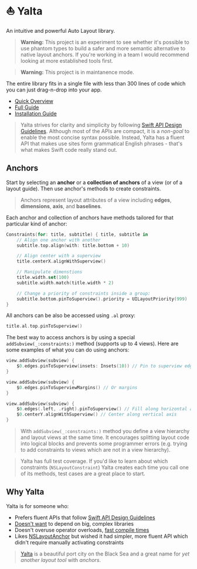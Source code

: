 # ⛵️ Yalta

An intuitive and powerful Auto Layout library.

> **Warning:** This project is an experiment to see whether it's possible to use phantom types to build a safer and more semantic alternative to native layout anchors. If you're working in a team I would recommend looking at more established tools first.

> **Warning:** This project is in maintanence mode.

The entire library fits in a single file with less than 300 lines of code which you can just drag-n-drop into your app.

- [Quick Overview](#quick-overview)
- [Full Guide](https://github.com/kean/Yalta/blob/master/Docs/YaltaGuide.md)
- [Installation Guide](https://github.com/kean/Yalta/blob/master/Docs/InstallationGuide.md)

> Yalta strives for clarity and simplicity by following [Swift API Design Guidelines](https://swift.org/documentation/api-design-guidelines/). Although most of the APIs are compact, it is a *non-goal* to enable the most concise syntax possible. Instead, Yalta has a fluent API that makes use sites form grammatical English phrases - that's what makes Swift code really stand out.

## Anchors

Start by selecting an **anchor** or a **collection of anchors** of a view (or of a layout guide). Then use anchor's methods to create constraints.

> Anchors represent layout attributes of a view including **edges**, **dimensions**, **axis**, and **baselines**.

Each anchor and collection of anchors have methods tailored for that particular kind of anchor:

```swift
Constraints(for: title, subtitle) { title, subtitle in
    // Align one anchor with another
    subtitle.top.align(with: title.bottom + 10)

    // Align center with a superview
    title.centerX.alignWithSuperview()

    // Manipulate dimenstions
    title.width.set(100)
    subtitle.width.match(title.width * 2)

    // Change a priority of constraints inside a group:
    subtitle.bottom.pinToSuperview().priority = UILayoutPriority(999)
}
```

All anchors can be also be accessed using `.al` proxy:

```swift
title.al.top.pinToSuperview()
```

The best way to access anchors is by using a special `addSubview(_:constraints:)` method (supports up to 4 views). Here are some examples of what you can do using anchors:

```swift
view.addSubview(subview) {
    $0.edges.pinToSuperview(insets: Insets(10)) // Pin to superview edges
}
```

```swift
view.addSubview(subview) {
    $0.edges.pinToSuperviewMargins() // Or margins
}
```

```swift
view.addSubview(subview) {
    $0.edges(.left, .right).pinToSuperview() // Fill along horizontal axis
    $0.centerY.alignWithSuperview() // Center along vertical axis
}
```

> With `addSubview(_:constraints:)` method you define a view hierarchy and layout views at the same time. It encourages splitting layout code into logical blocks and prevents some programmer errors (e.g. trying to add constraints to views which are not in a view hierarchy).

> Yalta has full test coverage. If you'd like to learn about which constraints (`NSLayoutConstraint`) Yalta creates each time you call one of its methods, test cases are a great place to start.


## Why Yalta

Yalta is for someone who:

- Prefers fluent APIs that follow [Swift API Design Guidelines](https://swift.org/documentation/api-design-guidelines/)
- [Doesn't want](http://chris.eidhof.nl/post/micro-autolayout-dsl/) to depend on big, complex libraries
- Doesn't overuse operator overloads, [fast compile times](https://github.com/robb/Cartography/issues/215)
- Likes [NSLayoutAnchor](https://developer.apple.com/library/ios/documentation/AppKit/Reference/NSLayoutAnchor_ClassReference/index.html) but wished it had simpler, more fluent API which didn't require manually activating constraints

> [Yalta](https://en.wikipedia.org/wiki/Yalta) is a beautiful port city on the Black Sea and a great name for *yet another layout tool* with *anchors*.
